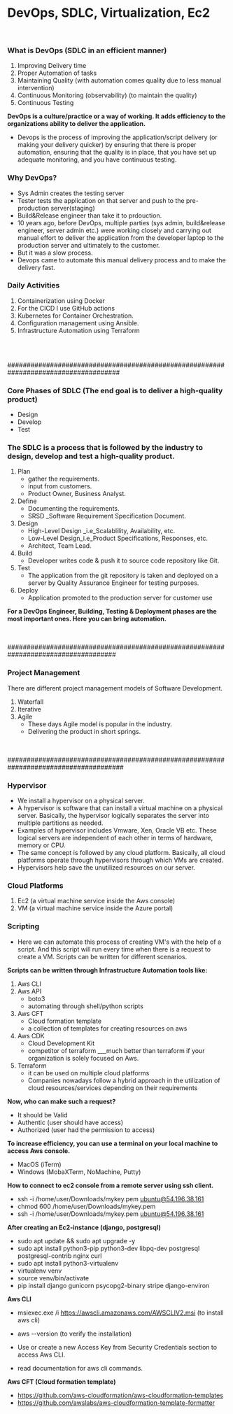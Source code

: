 # DevOps, SDLC, Virtualization, Ec2

<br>

### What is DevOps (SDLC in an efficient manner)
1. Improving Delivery time
2. Proper Automation of tasks 
3. Maintaining Quality (with automation comes quality due to less manual intervention)
4. Continuous Monitoring (observability) (to maintain the quality) 
5. Continuous Testing

**DevOps is a culture/practice or a way of working. It adds efficiency to the organizations ability to deliver the application.**
- Devops is the process of improving the application/script delivery (or making your delivery quicker) by ensuring that there is proper automation, ensuring that the quality is in place, that you have set up adequate monitoring, and you have continuous testing.

### Why DevOps?
- Sys Admin creates the testing server
- Tester tests the application on that server and push to the pre-production server(staging)
- Build&Release engineer than take it to prdouction.
- 10 years ago, before DevOps, multiple parties (sys admin, build&release engineer, server admin etc.) were working closely and carrying out manual effort to deliver the application from the developer laptop to the production server and ultimately to the customer.
- But it was a slow process. 
- Devops came to automate this manual delivery process and to make the delivery fast.

### Daily Activities
1. Containerization using Docker
2. For the CICD I use GitHub actions
3. Kubernetes for Container Orchestration. 
4. Configuration management using Ansible. 
5. Infrastructure Automation using Terraform

<br><br>

#####################################################################################

### Core Phases of SDLC (The end goal is to deliver a high-quality product)
- Design 
- Develop
- Test

### The SDLC is a process that is followed by the industry to design, develop and test a high-quality product.
1. Plan 
   - gather the requirements. 
   - input from customers.
   - Product Owner, Business Analyst.
2. Define
   - Documenting the requirements.
   - SRSD _Software Requirement Specification Document.
3. Design 
   - High-Level Design _i.e_Scalablility, Availability, etc.
   - Low-Level Design_i.e_Product Specifications, Responses, etc.
   - Architect, Team Lead.
4. Build
   - Developer writes code & push it to source code repository like Git.
5. Test
   - The application from the git repository is taken and deployed on a server by Quality Assurance Engineer for testing purposes.
6. Deploy
   - Application promoted to the production server for customer use


**For a DevOps Engineer, Building, Testing & Deployment phases are the most important ones. Here you can bring automation.**

<br><br>
####################################################################################

### Project Management
There are different project management models of Software Development.
1. Waterfall
2. Iterative
3. Agile
   - These days Agile model is popular in the industry.
   - Delivering the product in short springs.

<br><br>
######################################################################################

### Hypervisor
- We install a hypervisor on a physical server.
- A hypervisor is software that can install a virtual machine on a physical server. Basically, the hypervisor logically separates the server into multiple partitions as needed.
- Examples of hypervisor includes Vmware, Xen, Oracle VB etc. These logical servers are independent of each other in terms of hardware, memory or CPU. 
- The same concept is followed by any cloud platform. Basically, all cloud platforms operate through hypervisors through which VMs are created. 
- Hypervisors help save the unutilized resources on our server.

### Cloud Platforms
1. Ec2 (a virtual machine service inside the Aws console)
2. VM (a virtual machine service inside the Azure portal)

### Scripting
- Here we can automate this process of creating VM's with the help of a script. And this script will run every time when there is a request to create a VM. Scripts can be written for different scenarios. 

**Scripts can be written through Infrastructure Automation tools like:**

1. Aws CLI
2. Aws API 
   - boto3
   - automating through shell/python scripts
3. Aws CFT
   - Cloud formation template
   - a collection of templates for creating resources on aws
4. Aws CDK
   - Cloud Development Kit
   - competitor of terraform ___much better than terraform if your organization is solely focused on Aws.
5. Terraform
   - it can be used on multiple cloud platforms
   - Companies nowadays follow a hybrid approach in the utilization of cloud resources/services depending on their requirements

**Now, who can make such a request?**
  - It should be Valid
  - Authentic (user should have access)
  - Authorized (user had the permission to access)

**To increase efficiency, you can use a terminal on your local machine to access Aws console.**
  - MacOS (iTerm)
  - Windows (MobaXTerm, NoMachine, Putty) 

**How to connect to ec2 console from a remote server using ssh client.**
- ssh -i /home/user/Downloads/mykey.pem ubuntu@54.196.38.161
- chmod 600 /home/user/Downloads/mykey.pem 
- ssh -i /home/user/Downloads/mykey.pem ubuntu@54.196.38.161

**After creating an Ec2-instance (django, postgresql)**
- sudo apt update && sudo apt upgrade -y
- sudo apt install python3-pip python3-dev libpq-dev postgresql postgresql-contrib nginx curl
- sudo apt install python3-virtualenv
- virtualenv venv
- source venv/bin/activate
- pip install django gunicorn psycopg2-binary stripe django-environ



**Aws CLI**
- msiexec.exe /i https://awscli.amazonaws.com/AWSCLIV2.msi  (to install aws cli)
- aws --version   (to verify the installation)

- Use or create a new Access Key from Security Credentials section to access Aws CLI.
- read documentation for aws cli commands.


**Aws CFT (Cloud formation template)**
- https://github.com/aws-cloudformation/aws-cloudformation-templates
- https://github.com/awslabs/aws-cloudformation-template-formatter



  

 



